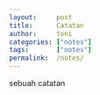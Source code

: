 ```yaml
---
layout:     post
title:      Catatan
author:     toni
categories: ["notes"]
tags:       ["notes"]
permalink:  /notes/
---
```


sebuah catatan